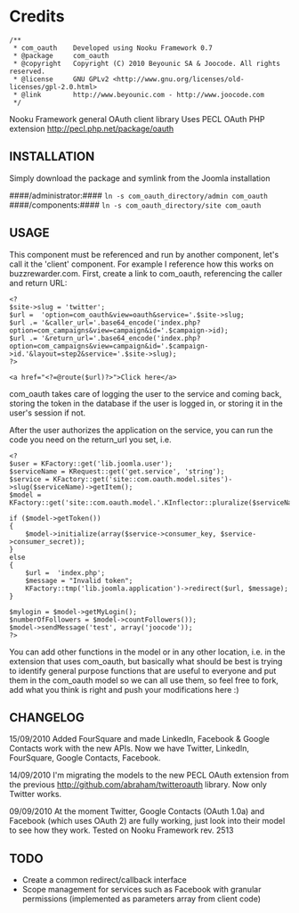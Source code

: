 Credits
========
	/**
	 * com_oauth	Developed using Nooku Framework 0.7  
	 * @package		com_oauth
	 * @copyright	Copyright (C) 2010 Beyounic SA & Joocode. All rights reserved.
	 * @license		GNU GPLv2 <http://www.gnu.org/licenses/old-licenses/gpl-2.0.html>
	 * @link        http://www.beyounic.com - http://www.joocode.com
	 */

Nooku Framework general OAuth client library
Uses PECL OAuth PHP extension http://pecl.php.net/package/oauth

INSTALLATION
------------

Simply download the package and symlink from the Joomla installation

####/administrator:####
	`ln -s com_oauth_directory/admin com_oauth`
####/components:####
	`ln -s com_oauth_directory/site com_oauth`
 
USAGE
-----

This component must be referenced and run by another component, let's call it the 'client' component. For example I reference how this works on buzzrewarder.com.
First, create a link to com_oauth, referencing the caller and return URL:

	<?
	$site->slug = 'twitter';
	$url =  'option=com_oauth&view=oauth&service='.$site->slug;
	$url .= '&caller_url='.base64_encode('index.php?option=com_campaigns&view=campaign&id='.$campaign->id);
	$url .= '&return_url='.base64_encode('index.php?option=com_campaigns&view=campaign&id='.$campaign->id.'&layout=step2&service='.$site->slug);
	?>

	<a href="<?=@route($url)?>">Click here</a>

com_oauth takes care of logging the user to the service and coming back, storing the token in the database if the user is logged in, or storing it in the user's session if not.

After the user authorizes the application on the service, you can run the code you need on the return_url you set, i.e.

	<?
	$user = KFactory::get('lib.joomla.user');
	$serviceName = KRequest::get('get.service', 'string');
	$service = KFactory::get('site::com.oauth.model.sites')->slug($serviceName)->getItem();	
	$model = KFactory::get('site::com.oauth.model.'.KInflector::pluralize($serviceName));
				
	if ($model->getToken())
	{
		$model->initialize(array($service->consumer_key, $service->consumer_secret));
	}
	else
	{
		$url =  'index.php';												
		$message = "Invalid token";
		KFactory::tmp('lib.joomla.application')->redirect($url, $message); 		
	}

	$mylogin = $model->getMyLogin();
	$numberOfFollowers = $model->countFollowers());
	$model->sendMessage('test', array('joocode'));
	?>

You can add other functions in the model or in any other location, i.e. in the extension that uses com_oauth, but basically what should be best is trying to identify general purpose functions that are useful to everyone and put them in the com_oauth model so we can all use them, so feel free to fork, add what you think is right and push your modifications here :)

CHANGELOG
---------

15/09/2010
Added FourSquare and made LinkedIn, Facebook & Google Contacts work with the new APIs. Now we have Twitter, LinkedIn, FourSquare, Google Contacts, Facebook.

14/09/2010
I'm migrating the models to the new PECL OAuth extension from the previous http://github.com/abraham/twitteroauth library. Now only Twitter works.

09/09/2010
At the moment Twitter, Google Contacts (OAuth 1.0a) and Facebook (which uses OAuth 2) are fully working, just look into their model to see how they work. 
Tested on Nooku Framework rev. 2513

TODO
----

- Create a common redirect/callback interface
- Scope management for services such as Facebook with granular permissions (implemented as parameters array from client code)